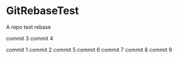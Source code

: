 # GitRebaseTest
A repo test rebase

commit 3
commit 4

commit 1
commit 2
commit 5
commit 6
commit 7
commit 8
commit 9
